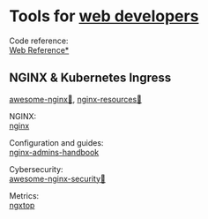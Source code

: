 
# Tools for [web developers](https://trendless.tech/web-dev/)

Code reference:  
[Web Reference*](https://webreference.com/)

## NGINX & Kubernetes Ingress

[awesome-nginx💩](https://github.com/agile6v/awesome-nginx),
[nginx-resources💩](https://github.com/fcambus/nginx-resources)

NGINX:  
[nginx](https://nginx.org/)

Configuration and guides:  
[nginx-admins-handbook](https://github.com/trimstray/nginx-admins-handbook)

Cybersecurity:  
[awesome-nginx-security💩](https://github.com/wallarm/awesome-nginx-security)

Metrics:  
[ngxtop](https://github.com/lebinh/ngxtop)
